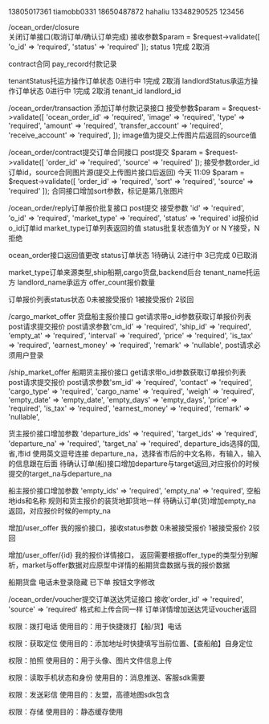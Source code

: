13805017361     tiamobb0331
18650487872     hahaliu
13348290525     123456


/ocean_order/closure  
关闭订单接口(取消订单/确认订单完成)
接收参数$param = $request->validate([
            'o_id' => 'required',
            'status' => 'required'
        ]);
status 1完成 2取消


contract合同
pay_record付款记录

tenantStatus托运方操作订单状态 0进行中 1完成 2取消
landlordStatus承运方操作订单状态 0进行中 1完成 2取消
tenant_id
landlord_id


/ocean_order/transaction
添加订单付款记录接口
接受参数$param = $request->validate([
            'ocean_order_id' => 'required',
            'image' => 'required',
            'type' => 'required',
            'amount' => 'required',
            'transfer_account' => 'required',
            'receive_account' => 'required',
        ]);
image值为提交上传图片后返回的source值




/ocean_order/contract提交订单合同接口
post提交
$param = $request->validate([
            'order_id' => 'required',
            'source' => 'required'
        ]);
接受参数order_id订单id，source合同图片源(提交上传图片接口后返回)
今天 11:09
$param = $request->validate([
            'order_id' => 'required',
            'sort' => 'required',
            'source' => 'required'
        ]);
合同接口增加sort参数，标记是第几张图片




/ocean_order/reply订单报价批复接口
post提交
接受参数
'id' => 'required',
            'o_id' => 'required',
            'market_type' => 'required',
            'status' => 'required'
id报价id
o_id订单id
market_type订单列表返回的值
status批复状态值为Y or N
Y接受，N拒绝



ocean_order接口返回值更改
status订单状态 1待确认 2进行中 3已完成 0已取消

market_type订单来源类型,ship船期,cargo货盘,backend后台
tenant_name托运方
landlord_name承运方
offer_count报价数量

订单报价列表status状态 0未被接受报价 1被接受报价 2驳回




/cargo_market_offer
货盘船主报价接口
get请求带o_id参数获取订单报价列表
post请求提交报价
post请求参数'cm_id' => 'required',
            'ship_id' => 'required',
            'empty_at' => 'required',
            'interval' => 'required',
            'price' => 'required',
            'is_tax' => 'required',
            'earnest_money' => 'required',
            'remark' => 'nullable',
post请求必须用户登录




/ship_market_offer
船期货主报价接口
get请求带o_id参数获取订单报价列表
post请求提交报价
post请求参数'sm_id' => 'required',
            'contact' => 'required',
            'cargo_type' => 'required',
            'cargo_name' => 'required',
            'weigh' => 'required',
            'empty_date' => 'empty_date',
            'empty_days' => 'empty_days',
            'price' => 'required',
            'is_tax' => 'required',
            'earnest_money' => 'required',
            'remark' => 'nullable',
            
            
货主报价接口增加参数
'departure_ids' => 'required',
            'target_ids' => 'required',
            'departure_na' => 'required',
            'target_na' => 'required',
departure_ids选择的国,省,市id
使用英文逗号连接
departure_na，选择省市后的中文名称，有输入，输入的信息跟在后面
待确认订单(船)接口增加departure与target返回,对应报价的时候提交的target_na与departure_na

[](https://apps.apple.com/cn/app/运有方/id1491697631)

船主报价接口增加参数
'empty_ids' => 'required',
'empty_na' => 'required',
空船地ids和名称
规则和货主报价的装货地卸货地一样
待确认订单(货)增加empty_na返回，对应报价时候的empty_na


增加/user_offer 我的报价接口，接收status参数 0未被接受报价 1被接受报价 2驳回

增加/user_offer/{id} 我的报价详情接口， 返回需要根据offer_type的类型分别解析，market与offer数据对应原型中详情的船期货盘数据与我的报价数据



船期货盘 电话未登录隐藏
已下单 按钮文字修改




/ocean_order/voucher提交订单送达凭证接口
接收'order_id' => 'required',
            'source' => 'required'
格式和上传合同一样
订单详情增加送达凭证voucher返回








权限：拨打电话
使用目的：用于快捷拨打【船/货】电话

权限：获取定位
使用目的：添加地址时快捷填写当前位置、【查船舶】自身定位

权限：拍照
使用目的：用于头像、图片文件信息上传

权限：读取手机状态和身份
使用目的：消息推送、客服sdk需要

权限：发送彩信
使用目的：友盟，高德地图sdk包含

权限：存储
使用目的：静态缓存使用
